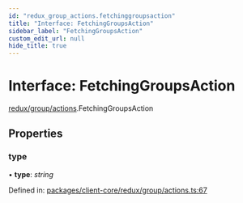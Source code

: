 ```yaml
---
id: "redux_group_actions.fetchinggroupsaction"
title: "Interface: FetchingGroupsAction"
sidebar_label: "FetchingGroupsAction"
custom_edit_url: null
hide_title: true
---
```


# Interface: FetchingGroupsAction

[redux/group/actions](../modules/redux_group_actions.md).FetchingGroupsAction

## Properties

### type

• **type**: *string*

Defined in: [packages/client-core/redux/group/actions.ts:67](https://github.com/xr3ngine/xr3ngine/blob/56376a778/packages/client-core/redux/group/actions.ts#L67)
